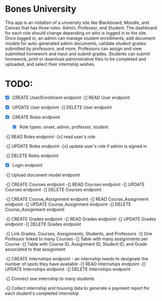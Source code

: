 # Bones University

This app is an imitation of a university site like Blackboard, Moodle, and Canvas that has three roles: Admin, Professor, and Student. The dashboard for each role should change depending on who is logged in to the site. Once logged in, an admin can manage student enrollments, add document models for auto-generated admin documents, validate student grades submitted by professors, and more. Professors can assign and view submitted homework and input and submit grades. Students can submit homework, print or download administrative files to be completed and uploaded, and select their internship wishes.

# TODO:

  -[x] CREATE User/Enrollment endpoint
  -[] READ User endpoint
  -[x] UPDATE User endpoint
  -[] DELETE User endpoint

  -[x] CREATE Roles endpoint
    -[x] Role types: unset, admin, professor, student
    
  -[] READ Roles endpoint
    -[x] read user's role  
  
  -[] UPDATE Roles endpoint
    -[x] update user's role if admin is signed in
  
  -[] DELETE Roles endpoint

  -[x] Login endpoint

  -[] Upload document model endpoint

  -[] CREATE Courses endpoint
  -[] READ Courses endpoint
  -[] UPDATE Courses endpoint
  -[] DELETE Courses endpoint

  -[] CREATE Course_Assignment endpoint
  -[] READ Course_Assignment endpoint
  -[] UPDATE Course_Assignment endpoint
  -[] DELETE Course_Assignment endpoint

  -[] CREATE Grades endpoint
  -[] READ Grades endpoint
  -[] UPDATE Grades endpoint
  -[] DELETE Grades endpoint

  -[] Link Grades, Courses, Assignments, Students, and Professors
    -[] One Professor linked to many Courses
    -[] Table with many assignments per Course
    -[] Table with Course ID, Assignment ID, Student ID, and Grade associated to that assignment

  -[] CREATE Internships endpoint
    - an internship needs to designate the number of spots they have available
  -[] READ Internships endpoint
  -[] UPDATE Internships endpoint
  -[] DELETE Internships endpoint

  -[] Connect one internship to many students

  -[] Collect internship and housing data to generate a payment report for each student's completed internship
